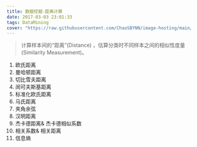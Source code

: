 ```yaml
---
title: 数据挖掘-距离计算
date: 2017-03-03 23:01:33
tags: DataMining
cover: "https://raw.githubusercontent.com/ChaoSBYNN/image-hosting/main/program/datamining.jpeg"
---
```


> 计算样本间的“距离”(Distance) ，估算分类时不同样本之间的相似性度量(Similarity Measurement)。

1. 欧氏距离
2. 曼哈顿距离
3. 切比雪夫距离
4. 闵可夫斯基距离
5. 标准化欧氏距离
6. 马氏距离
7. 夹角余弦
8. 汉明距离
9. 杰卡德距离& 杰卡德相似系数
10. 相关系数& 相关距离
11. 信息熵